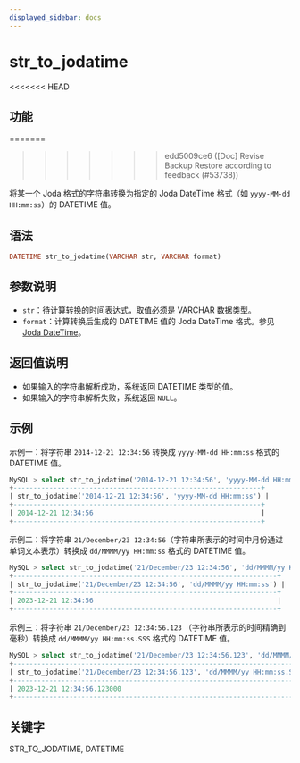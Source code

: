 ```yaml
---
displayed_sidebar: docs
---
```


# str_to_jodatime

<<<<<<< HEAD
## 功能
=======

>>>>>>> edd5009ce6 ([Doc] Revise Backup Restore according to feedback (#53738))

将某一个 Joda 格式的字符串转换为指定的 Joda DateTime 格式（如 `yyyy-MM-dd HH:mm:ss`）的 DATETIME 值。

## 语法

```Haskell
DATETIME str_to_jodatime(VARCHAR str, VARCHAR format)
```

## 参数说明

- `str`：待计算转换的时间表达式，取值必须是 VARCHAR 数据类型。
- `format`：计算转换后生成的 DATETIME 值的 Joda DateTime 格式。参见 [Joda DateTime](https://www.joda.org/joda-time/apidocs/org/joda/time/format/DateTimeFormat.html)。

## 返回值说明

- 如果输入的字符串解析成功，系统返回 DATETIME 类型的值。
- 如果输入的字符串解析失败，系统返回 `NULL`。

## 示例

示例一：将字符串 `2014-12-21 12:34:56` 转换成 `yyyy-MM-dd HH:mm:ss` 格式的 DATETIME 值。

```SQL
MySQL > select str_to_jodatime('2014-12-21 12:34:56', 'yyyy-MM-dd HH:mm:ss');
+--------------------------------------------------------------+
| str_to_jodatime('2014-12-21 12:34:56', 'yyyy-MM-dd HH:mm:ss') |
+--------------------------------------------------------------+
| 2014-12-21 12:34:56                                          |
+--------------------------------------------------------------+
```

示例二：将字符串 `21/December/23 12:34:56`（字符串所表示的时间中月份通过单词文本表示）转换成 `dd/MMMM/yy HH:mm:ss` 格式的 DATETIME 值。

```SQL
MySQL > select str_to_jodatime('21/December/23 12:34:56', 'dd/MMMM/yy HH:mm:ss');
+------------------------------------------------------------------+
| str_to_jodatime('21/December/23 12:34:56', 'dd/MMMM/yy HH:mm:ss') |
+------------------------------------------------------------------+
| 2023-12-21 12:34:56                                              |
+------------------------------------------------------------------+
```

示例三：将字符串 `21/December/23 12:34:56.123` （字符串所表示的时间精确到毫秒）转换成 `dd/MMMM/yy HH:mm:ss.SSS` 格式的 DATETIME 值。

```SQL
MySQL > select str_to_jodatime('21/December/23 12:34:56.123', 'dd/MMMM/yy HH:mm:ss.SSS');
+--------------------------------------------------------------------------+
| str_to_jodatime('21/December/23 12:34:56.123', 'dd/MMMM/yy HH:mm:ss.SSS') |
+--------------------------------------------------------------------------+
| 2023-12-21 12:34:56.123000                                               |
+--------------------------------------------------------------------------+
```

## 关键字

STR_TO_JODATIME, DATETIME
